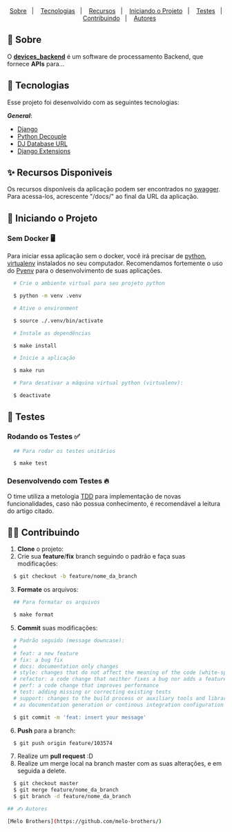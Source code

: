<div align="center" style="text-align: center;">
  <a href="#-sobre">Sobre</a>&nbsp;&nbsp;&nbsp;|&nbsp;&nbsp;&nbsp;
  <a href="#-tecnologias">Tecnologias</a>&nbsp;&nbsp;&nbsp;|&nbsp;&nbsp;&nbsp;
  <a href="#-recursos-disponiveis">Recursos</a>&nbsp;&nbsp;&nbsp;|&nbsp;&nbsp;&nbsp;
  <a href="#-iniciando-o-projeto">Iniciando o Projeto</a>&nbsp;&nbsp;&nbsp;|&nbsp;&nbsp;&nbsp;
  <a href="#-testes">Testes</a>&nbsp;&nbsp;&nbsp;|&nbsp;&nbsp;&nbsp;
  <a href="#-contribuindo">Contribuindo</a>&nbsp;&nbsp;&nbsp;|&nbsp;&nbsp;&nbsp;
  <a href="#-autores">Autores</a>
</div>

## 🤔 Sobre

O [**devices_backend**](https://link) é um software de processamento Backend, que fornece **APIs** para...

## 🚀 Tecnologias

Esse projeto foi desenvolvido com as seguintes tecnologias:

***General***:

- [Django](https://pypi.org/project/fastapi/)
- [Python Decouple](https://pypi.org/project/python-decouple/)
- [DJ Database URL](https://pypi.org/project/dj-database-url/)
- [Django Extensions](https://pypi.org/project/django-extensions/)

## ✨ Recursos Disponiveis

Os recursos disponíveis da aplicação podem ser encontrados no  [swagger](https://swagger.io/). Para acessa-los, acrescente "/docs/" ao final da URL da aplicação.

## 🏃 Iniciando o Projeto

### **Sem Docker** 🖥️

Para iniciar essa aplicação sem o docker, você irá precisar de [python](https://www.python.org/), [virtualenv](https://virtualenv.pypa.io/en/latest/) instalados no seu computador.
Recomendamos fortemente o uso do [Pyenv](https://github.com/pyenv/pyenv) para o desenvolvimento de suas aplicações.
```bash
  # Crie o ambiente virtual para seu projeto python

  $ python -m venv .venv

  # Ative o environment

  $ source ./.venv/bin/activate

  # Instale as dependências

  $ make install

  # Inicie a aplicação

  $ make run

  # Para desativar a máquina virtual python (virtualenv):

  $ deactivate
```

## 🚨 Testes
### **Rodando os Testes** ✅

```bash
  ## Para rodar os testes unitários

  $ make test
```

### **Desenvolvendo com Testes** 🔥

O time utiliza a metologia [TDD](https://testdriven.io/blog/modern-tdd/) para implementação de novas funcionalidades, caso não possua conhecimento, é recomendável a leitura do artigo citado.

## 💁🏻 Contribuindo

1. **Clone** o projeto:
2. Crie sua **feature**/**fix** branch seguindo o padrão e faça suas modificações:

```bash
  $ git checkout -b feature/nome_da_branch
```


3. **Formate** os arquivos:
```bash
  ## Para formatar os arquivos

  $ make format
```
5. **Commit** suas modificações:

```bash
  # Padrão seguido (message downcase):
  #
  # feat: a new feature
  # fix: a bug fix
  # docs: documentation only changes
  # style: changes that do not affect the meaning of the code (white-space, formatting, missing semi-colons, etc)
  # refactor: a code change that neither fixes a bug nor adds a feature
  # perf: a code change that improves performance
  # test: adding missing or correcting existing tests
  # support: changes to the build process or auxiliary tools and libraries such
  # as documentation generation or continous integration configuration

  $ git commit -m 'feat: insert your message'
```

6. **Push** para a branch:

```bash
  $ git push origin feature/103574
```

7. Realize um **pull request** :D
8. Realize um merge local na branch master com as suas alterações, e em seguida a delete.

```bash
  $ git checkout master
  $ git merge feature/nome_da_branch
  $ git branch -d feature/nome_da_branch

## ✍️ Autores

[Melo Brothers](https://github.com/melo-brothers/)
